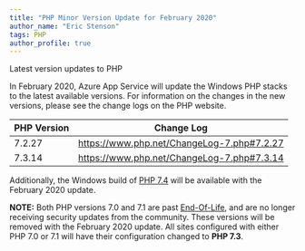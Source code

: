 ```yaml
---
title: "PHP Minor Version Update for February 2020"
author_name: "Eric Stenson"
tags: PHP
author_profile: true
---
```

Latest version updates to PHP

In February 2020, Azure App Service will update the Windows PHP stacks to the latest available versions. For information on the changes in the new versions, please see the change logs on the PHP website.


PHP Version | Change Log
-- | --
7.2.27 | https://www.php.net/ChangeLog-7.php#7.2.27
7.3.14 | https://www.php.net/ChangeLog-7.php#7.3.14


Additionally, the Windows build of [PHP 7.4](https://www.php.net/ChangeLog-7.php#7.4.2) will be available with the February 2020 update.


**NOTE:** Both PHP versions 7.0 and 7.1 are past [End-Of-Life](https://www.php.net/supported-versions.php), and are no longer receiving security updates from the community.  These versions will be removed with the February 2020 update.  All sites configured with either PHP 7.0 or 7.1 will have their configuration changed to **PHP 7.3**.